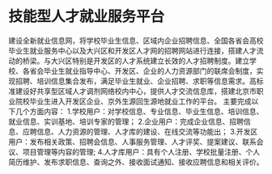 # 技能型人才就业服务平台

建设全新就业信息网，将学校毕业生信息、区域内企业招聘信息、全国各省会高校毕业生就业服务中心以及大兴区和开发区人才网的招聘网站进行连接，搭建人才流动的桥梁。与大兴区特别是开发区的人才系统建立长效的人才招聘制度。建立学校、各省会毕业生就业指导中心、开发区、企业的人力资源部门的联席会制度，实现招聘、培训信息集合发布，满足毕业生就业、企业招聘、求职等信息需求。高标准建设好共享型区域人才调剂网络校内中心，提供人才交流信息库，搭建北京市职业院校毕业生进入开发区企业、京外生源回生源地就业工作的平台。
主要完成以下几个方面内容：
1.学校用户：对学校信息、专业信息、毕业生信息、培训信息、就业信息、实训基地、培训专家的管理；
2.企业用户：完成企业信息、招聘信息、应聘信息、人力资源的管理、人才库的建设、在线交流等功能出；
3.开发区用户：发布相关政策、招聘会信息、人事服务管理、人才评奖、提案建议、联系会议、项目管理等内容的管理;
4.人才库用户：具有个人注册、学校批量注册、个人简历维护、发布求职信息、查询之外、接收面试通知、接收应聘信息和相关评价。
 
 
